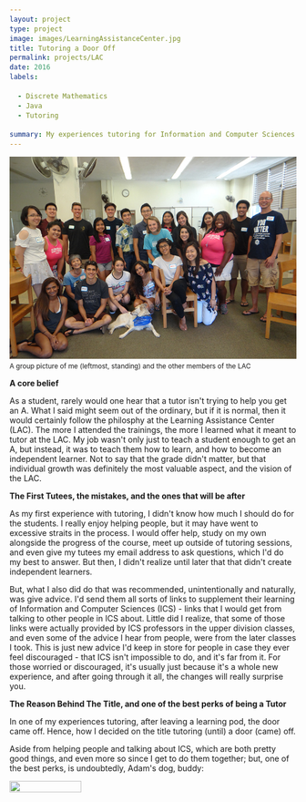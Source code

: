 ```yaml
---
layout: project
type: project
image: images/LearningAssistanceCenter.jpg
title: Tutoring a Door Off
permalink: projects/LAC
date: 2016
labels:
  
  - Discrete Mathematics
  - Java
  - Tutoring
  
summary: My experiences tutoring for Information and Computer Sciences (ICS) 111 Introduction to Computer Science and ICS 141 Discrete Mathematics for Computer Science.
---
```


<img class="ui centered middle image" src="../images/LearningAssistanceCenter.jpg">
<small> A group picture of me (leftmost, standing) and the other members of the LAC </small>


<b>A core belief</b>

As a student, rarely would one hear that a tutor isn't trying to help you get an A. What I said might seem out of the ordinary, but if it is normal, then it would certainly follow the philosphy at the Learning Assistance Center (LAC). The more I attended the trainings, the more I learned what it meant to tutor at the LAC. My job wasn't only just to teach a student enough to get an A, but instead, it was to teach them how to learn, and how to become an independent learner. Not to say that the grade didn't matter, but that individual growth was definitely the most valuable aspect, and the vision of the LAC.


<b>The First Tutees, the mistakes, and the ones that will be after</b>

As my first experience with tutoring, I didn't know how much I should do for the students. I really enjoy helping people, but it may have went to excessive straits in the process. I would offer help, study on my own alongside the progress of the course, meet up outside of tutoring sessions, and even give my tutees my email address to ask questions, which I'd do my best to answer. But then, I didn't realize until later that that didn't create independent learners. 

But, what I also did do that was recommended, unintentionally and naturally, was give advice. I'd send them all sorts of links to supplement their learning of Information and Computer Sciences (ICS) - links that I would get from talking to other people in ICS about. Little did I realize, that some of those links were actually provided by ICS professors in the upper division classes, and even some of the advice I hear from people, were from the later classes I took. This is just new advice I'd keep in store for people in case they ever feel discouraged - that ICS isn't impossible to do, and it's far from it. For those worried or discouraged, it's usually just because it's a whole new experience, and after going through it all, the changes will really surprise you. 


<b>The Reason Behind The Title, and one of the best perks of being a Tutor</b>

In one of my experiences tutoring, after leaving a learning pod, the door came off. Hence, how I decided on the title tutoring (until) a door (came) off. 

Aside from helping people and talking about ICS, which are both pretty good things, and even more so since I get to do them together; but, one of the best perks, is undoubtedly, Adam's dog, buddy:

<img src="../images/buddy.png" width = "50%" height = "50%">



